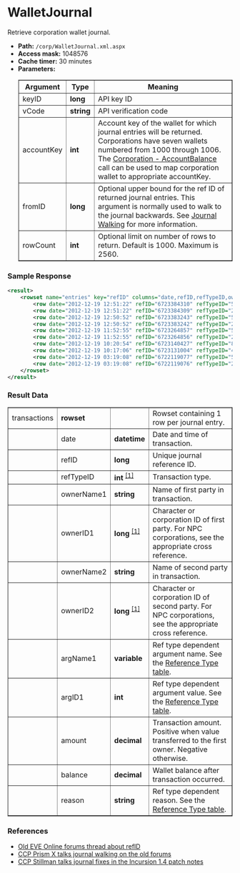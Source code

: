 # WalletJournal
Retrieve corporation wallet journal.

* __Path:__ ``/corp/WalletJournal.xml.aspx``
* __Access mask:__ 1048576
* __Cache timer:__ 30 minutes
* __Parameters:__
    <table border="1">
        <tbody>
            <tr>
                <th>Argument</th>
                <th>Type</th>
                <th>Meaning</th>
            </tr>
            <tr>
                <td>keyID</td>
                <td><strong>long</strong></td>
                <td>API key ID</td>
            </tr>
            <tr>
                <td>vCode</td>
                <td><strong>string</strong></td>
                <td>API verification code</td>
            </tr>
            <tr>
                <td>accountKey</td>
                <td><strong>int</strong></td>
                <td>
                Account key of the wallet for which journal entries will be returned.  Corporations have seven wallets numbered from 1000 through 1006.
                The <a href="corp_accountbalance.html">Corporation - AccountBalance</a> call can be used to map corporation wallet to appropriate accountKey.
                </td>
            </tr>
            <tr>
                <td>fromID</td>
                <td><strong>long</strong></td>
                <td>
                Optional upper bound for the ref ID of returned journal entries.  This argument is normally used to walk to the journal backwards.
                See <a href="../intro.html#journal-walking">Journal Walking</a> for more information.
                </td>
            </tr>
            <tr>
                <td>rowCount</td>
                <td><strong>int</strong></td>
                <td>
                Optional limit on number of rows to return.  Default is 1000.  Maximum is 2560.
                </td>
            </tr>
        </tbody>
    </table>

### Sample Response

```xml
<result>
    <rowset name="entries" key="refID" columns="date,refID,refTypeID,ownerName1,ownerID1,ownerName2,ownerID2,argName1,argID1,amount,balance,reason">
        <row date="2012-12-19 12:51:22" refID="6723384310" refTypeID="54" ownerName1="trek apace" ownerID1="90251444" ownerName2="Secure Commerce Commission" ownerID2="1000132" argName1="" argID1="0" amount="-17700.00" balance="7140579224.62" reason="" />
        <row date="2012-12-19 12:51:22" refID="6723384309" refTypeID="2" ownerName1="Ilasia Lynn" ownerID1="92690397" ownerName2="trek apace" ownerID2="90251444" argName1="2682037889" argID1="0" amount="1180000.00" balance="7140596924.62" reason="" />
        <row date="2012-12-19 12:50:52" refID="6723383243" refTypeID="54" ownerName1="trek apace" ownerID1="90251444" ownerName2="Secure Commerce Commission" ownerID2="1000132" argName1="" argID1="0" amount="-26550.00" balance="7139416924.62" reason="" />
        <row date="2012-12-19 12:50:52" refID="6723383242" refTypeID="2" ownerName1="Ilasia Lynn" ownerID1="92690397" ownerName2="trek apace" ownerID2="90251444" argName1="2682037615" argID1="0" amount="1770000.00" balance="7139443474.62" reason="" />
        <row date="2012-12-19 11:52:55" refID="6723264857" refTypeID="54" ownerName1="trek apace" ownerID1="90251444" ownerName2="Secure Commerce Commission" ownerID2="1000132" argName1="" argID1="0" amount="-42300.00" balance="7137673474.62" reason="" />
        <row date="2012-12-19 11:52:55" refID="6723264856" refTypeID="2" ownerName1="Pacak Zanjoahir" ownerID1="90500646" ownerName2="trek apace" ownerID2="90251444" argName1="2682011072" argID1="0" amount="2820000.00" balance="7137715774.62" reason="" />
        <row date="2012-12-19 10:20:54" refID="6723140427" refTypeID="80" ownerName1="reygar burnt" ownerID1="1801683792" ownerName2="Secure Commerce Commission" ownerID2="1000132" argName1="62440569" argID1="0" amount="-10000.00" balance="7134895774.62" reason="" />
        <row date="2012-12-19 10:17:06" refID="6723131004" refTypeID="46" ownerName1="trek apace" ownerID1="90251444" ownerName2="Secure Commerce Commission" ownerID2="1000132" argName1="EVE System" argID1="1" amount="-100.00" balance="7134905774.62" reason="" />
        <row date="2012-12-19 03:19:08" refID="6722119077" refTypeID="54" ownerName1="trek apace" ownerID1="90251444" ownerName2="Secure Commerce Commission" ownerID2="1000132" argName1="" argID1="0" amount="-38070.00" balance="7134905874.62" reason="" />
        <row date="2012-12-19 03:19:08" refID="6722119076" refTypeID="2" ownerName1="rusherl" ownerID1="1785921690" ownerName2="trek apace" ownerID2="90251444" argName1="2681763072" argID1="0" amount="2538000.00" balance="7134943944.62" reason="" />
    </rowset>
</result>
```

### Result Data

<table border="1">
    <tbody>
        <tr>
            <td>transactions</td>
            <td><strong>rowset</strong></td>
            <td></td>
            <td>Rowset containing 1 row per journal entry.</td>
        </tr>
        <tr>
            <td></td>
            <td>date</td>
            <td><strong>datetime</strong></td>
            <td>Date and time of transaction.</td>
        </tr>
        <tr>
            <td></td>
            <td>refID</td>
            <td><strong>long</strong></td>
            <td>Unique journal reference ID.</td>
        </tr>
        <tr>
            <td></td>
            <td>refTypeID</td>
            <td>
                <strong>int</strong>
                <sup>
                    <a href="../constants.html#reference-type">[1]</a>
                </sup>
            </td>
            <td>Transaction type.</td>
        </tr>
        <tr>
            <td></td>
            <td>ownerName1</td>
            <td><strong>string</strong></td>
            <td>Name of first party in transaction.</td>
        </tr>
        <tr>
            <td></td>
            <td>ownerID1</td>
            <td>
                <strong>long</strong>
                <sup>
                    <a href="../../sde/mssql/mssql_crpNPCCorporations.html" title="NPC Corporations table when first party is an NPC Corporation">[1]</a>
                </sup>
            </td>
            <td>Character or corporation ID of first party.  For NPC corporations, see the appropriate cross reference.</td>
        </tr>
        <tr>
            <td></td>
            <td>ownerName2</td>
            <td><strong>string</strong></td>
            <td>Name of second party in transaction.</td>
        </tr>
        <tr>
            <td></td>
            <td>ownerID2</td>
            <td>
                <strong>long</strong>
                <sup>
                    <a href="../../sde/mssql/mssql_crpNPCCorporations.html" title="NPC Corporations table when second party is an NPC Corporation">[1]</a>
                </sup>
            </td>
            <td>Character or corporation ID of second party.  For NPC corporations, see the appropriate cross reference.</td>
        </tr>
        <tr>
            <td></td>
            <td>argName1</td>
            <td><strong>variable</strong></td>
            <td>Ref type dependent argument name.  See the <a href="../constants.html#reference-type">Reference Type table</a>.</td>
        </tr>
        <tr>
            <td></td>
            <td>argID1</td>
            <td>
                <strong>int</strong>
            </td>
            <td>Ref type dependent argument value.  See the <a href="../constants.html#reference-type">Reference Type table</a>.</td>
        </tr>
        <tr>
            <td></td>
            <td>amount</td>
            <td><strong>decimal</strong></td>
            <td>Transaction amount.  Positive when value transferred to the first owner.  Negative otherwise.</td>
        </tr>
        <tr>
            <td></td>
            <td>balance</td>
            <td><strong>decimal</strong></td>
            <td>Wallet balance after transaction occurred.</td>
        </tr>
        <tr>
            <td></td>
            <td>reason</td>
            <td><strong>string</strong></td>
            <td>Ref type dependent reason.  See the <a href="../constants.html#reference-type">Reference Type table</a>.</td>
        </tr>
    </tbody>
</table>

### References

* [Old EVE Online forums thread about refID](http://oldforums.eveonline.com/?a=topic&threadID=764508)
* [CCP Prism X talks journal walking on the old forums](http://oldforums.eveonline.com/?a=topic&threadID=1453360&page=2#60)
* [CCP Stillman talks journal fixes in the Incursion 1.4 patch notes](http://oldforums.eveonline.com/?a=topic&threadID=1490703)
